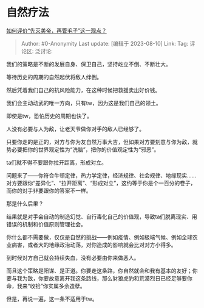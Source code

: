 # 自然疗法
[如何评价“先灭美帝，再管毛子”这一观点？](https://www.zhihu.com/question/615505968/answer/3158206984)

> Author: #0-Anonymity
> Last update: [编辑于 2023-08-10]
> Link:
> Tag:
> 评论区:
> 泛讨论:

我们的策略是不断的发展自身、保卫自己，坚持屹立不倒、不断壮大。

等待历史的周期的自然起伏将敌人绊倒。

然后凭着我们自己的抗风险能力，在这种时候把救援卖出好价钱。

我们会主动动武的唯一方向，只有tw，因为这是我们自己的领土。

即使是tw，恐怕历史的周期也快了。

人没有必要与人为敌，让老天爷做你对手的敌人已经够了。

只要你走的是正的，对方与你为友自然万事大吉，但如果对方要刻意与你为敌，就势必要把你的世界观定性为“洗脑”，把你的价值观定性为“邪恶”。

ta们就不得不要跟你拉开距离，形成对立。

问题来了——你符合牛顿定律，热力学定律，经济规律、社会规律、地缘现实……对方要跟你“差异化”、“拉开距离”、“形成对立”，这约等于你是个一百分的卷子，而你的对手非要跟你的答案不一样。

那是什么后果？

结果就是对手会自动的制造幻觉、自行毒化自己的价值观，导致ta们脱离现实、用错误的机制和价值原则管理社会。

你什么都不需要做，仅仅是自然的挑战——例如疫情、例如极端气候、例如全球农业病害，或者大的地缘政治动荡，对你造成的影响就会比对对方小得多。

到时候对方自己就会持续失血，没有必要由你来做恶人。

而且这个策略是阳谋、是正道。你要走这条路，你自然就会和我有基本的友好；你要与我为敌，你要故意离开我这条路线，那么豺狼虎豹和荒漠烈日已经足够要你命，我来“收拾”你实属多余造孽。

但是，再说一遍，这一条不适用于tw。